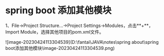 # spring boot 添加其他模块

1、File->Project Structure...->Project Settings->Modules，点击**+**，Import Module，选择其他项目的pom.xml文件。

![image-20230424113304539](D:\fantai\JAVA\notes\spring about\spring boot添加其他模块\image-20230424113304539.png)